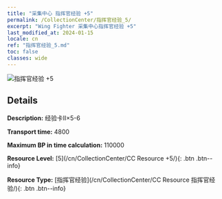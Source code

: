 ```yaml
---
title: "采集中心 指挥官经验 +5"
permalink: /CollectionCenter/指挥官经验_5/
excerpt: "Wing Fighter 采集中心指挥官经验 +5"
last_modified_at: 2024-01-15
locale: cn
ref: "指挥官经验_5.md"
toc: false
classes: wide
---
```



![指挥官经验 +5](/images/cc/CC_指挥官经验_5.png)

## Details

  **Description:** 经验卡II×5-6

  **Transport time:** 4800

  **Maximum BP in time calculation:** 110000

  **Resource Level:** [5](/cn/CollectionCenter/CC Resource +5/){: .btn .btn--info}

  **Resource Type:** [指挥官经验](/cn/CollectionCenter/CC Resource 指挥官经验/){: .btn .btn--info}

